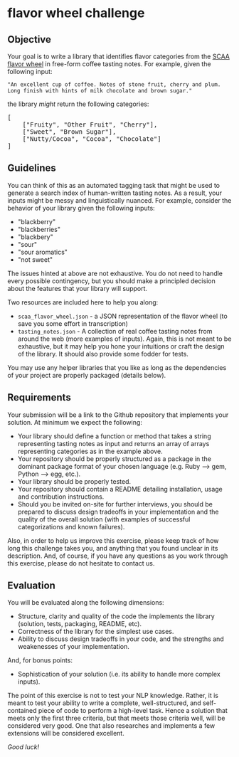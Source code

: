 # flavor wheel challenge

## Objective

Your goal is to write a library that identifies flavor categories from the [SCAA flavor wheel](http://www.scaa.org/chronicle/wp-content/uploads/2016/01/SCAA_FlavorWheel.01.18.15.jpg) in free-form coffee tasting notes. For example, given the following input:

`"An excellent cup of coffee. Notes of stone fruit, cherry and plum. Long finish with hints of milk chocolate and brown sugar."`

the library *might* return the following categories:

<pre>
[
    ["Fruity", "Other Fruit", "Cherry"],
    ["Sweet", "Brown Sugar"],
    ["Nutty/Cocoa", "Cocoa", "Chocolate"]
]
</pre>

## Guidelines

You can think of this as an automated tagging task that might be used to generate a search index of human-written tasting notes. As a result, your inputs might be messy and linguistically nuanced. For example, consider the behavior of your library given the following inputs:

* "blackberry"
* "blackberries"
* "blackbery"
* "sour"
* "sour aromatics"
* "not sweet"

The issues hinted at above are not exhaustive. You do not need to handle every possible contingency, but you should make a principled decision about the features that your library will support.

Two resources are included here to help you along:

* `scaa_flavor_wheel.json` - a JSON representation of the flavor wheel (to save you some effort in transcription)
* `tasting_notes.json` - A collection of real coffee tasting notes from around the web (more examples of inputs). Again, this is not meant to be exhaustive, but it may help you hone your intuitions or craft the design of the library. It should also provide some fodder for tests.

You may use any helper libraries that you like as long as the dependencies of your project are properly packaged (details below).

## Requirements

Your submission will be a link to the Github repository that implements your solution. At minimum we expect the following:

* Your library should define a function or method that takes a string representing tasting notes as input and returns an array of arrays representing categories as in the example above.
* Your repository should be properly structured as a package in the dominant package format of your chosen language (e.g. Ruby --> gem, Python --> egg, etc.).
* Your library should be properly tested.
* Your repository should contain a README detailing installation, usage and contribution instructions.
* Should you be invited on-site for further interviews, you should be prepared to discuss design tradeoffs in your implementation and the quality of the overall solution (with examples of successful categorizations and known failures).

Also, in order to help us improve this exercise, please keep track of how long this challenge takes you, and anything that you found unclear in its description. And, of course, if you have any questions as you work through this exercise, please do not hesitate to contact us.

## Evaluation

You will be evaluated along the following dimensions:

* Structure, clarity and quality of the code the implements the library (solution, tests, packaging, README, etc).
* Correctness of the library for the simplest use cases.
* Ability to discuss design tradeoffs in your code, and the strengths and weakenesses of your implementation.

And, for bonus points:

* Sophistication of your solution (i.e. its ability to handle more complex inputs).

The point of this exercise is not to test your NLP knowledge. Rather, it is meant to test your ability to write a complete, well-structured, and self-contained piece of code to perform a high-level task. Hence a solution that meets only the first three criteria, but that meets those criteria well, will be considered very good. One that also researches and implements a few extensions will be considered excellent.

_Good luck!_
